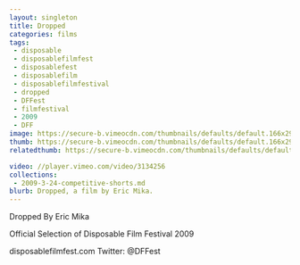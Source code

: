 ```yaml
---
layout: singleton
title: Dropped
categories: films
tags:
 - disposable
 - disposablefilmfest
 - disposablefest
 - disposablefilm
 - disposablefilmfestival
 - dropped
 - DFFest
 - filmfestival
 - 2009
 - DFF
image: https://secure-b.vimeocdn.com/thumbnails/defaults/default.166x295.jpg
thumb: https://secure-b.vimeocdn.com/thumbnails/defaults/default.166x295.jpg
relatedthumb: https://secure-b.vimeocdn.com/thumbnails/defaults/default.166x295.jpg

video: //player.vimeo.com/video/3134256
collections:
 - 2009-3-24-competitive-shorts.md
blurb: Dropped, a film by Eric Mika.
---
```


Dropped
By Eric Mika

Official Selection of Disposable Film Festival 2009

disposablefilmfest.com
Twitter: @DFFest